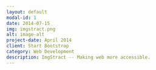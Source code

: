 ```yaml
---
layout: default
modal-id: 1
date: 2014-07-15
img: imgstract.png
alt: image-alt
project-date: April 2014
client: Start Bootstrap
category: Web Development
description: ImgStract -- Making web more accessible.
---
```

